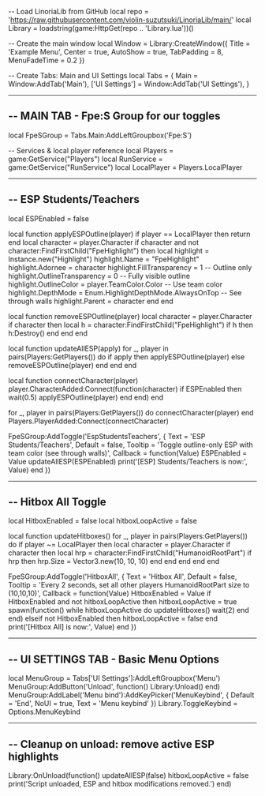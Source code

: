 -- Load LinoriaLib from GitHub
local repo = 'https://raw.githubusercontent.com/violin-suzutsuki/LinoriaLib/main/'
local Library = loadstring(game:HttpGet(repo .. 'Library.lua'))()

-- Create the main window
local Window = Library:CreateWindow({
    Title = 'Example Menu',
    Center = true,
    AutoShow = true,
    TabPadding = 8,
    MenuFadeTime = 0.2
})

-- Create Tabs: Main and UI Settings
local Tabs = {
    Main = Window:AddTab('Main'),
    ['UI Settings'] = Window:AddTab('UI Settings'),
}

---------------------------------------------
-- MAIN TAB - Fpe:S Group for our toggles
---------------------------------------------
local FpeSGroup = Tabs.Main:AddLeftGroupbox('Fpe:S')

-- Services & local player reference
local Players = game:GetService("Players")
local RunService = game:GetService("RunService")
local LocalPlayer = Players.LocalPlayer

---------------------------
-- ESP Students/Teachers
---------------------------
local ESPEnabled = false

local function applyESPOutline(player)
    if player == LocalPlayer then return end
    local character = player.Character
    if character and not character:FindFirstChild("FpeHighlight") then
        local highlight = Instance.new("Highlight")
        highlight.Name = "FpeHighlight"
        highlight.Adornee = character
        highlight.FillTransparency = 1       -- Outline only
        highlight.OutlineTransparency = 0    -- Fully visible outline
        highlight.OutlineColor = player.TeamColor.Color  -- Use team color
        highlight.DepthMode = Enum.HighlightDepthMode.AlwaysOnTop -- See through walls
        highlight.Parent = character
    end
end

local function removeESPOutline(player)
    local character = player.Character
    if character then
        local h = character:FindFirstChild("FpeHighlight")
        if h then
            h:Destroy()
        end
    end
end

local function updateAllESP(apply)
    for _, player in pairs(Players:GetPlayers()) do
        if apply then
            applyESPOutline(player)
        else
            removeESPOutline(player)
        end
    end
end

local function connectCharacter(player)
    player.CharacterAdded:Connect(function(character)
        if ESPEnabled then
            wait(0.5)
            applyESPOutline(player)
        end
    end)
end

for _, player in pairs(Players:GetPlayers()) do
    connectCharacter(player)
end
Players.PlayerAdded:Connect(connectCharacter)

FpeSGroup:AddToggle('EspStudentsTeachers', {
    Text = 'ESP Students/Teachers',
    Default = false,
    Tooltip = 'Toggle outline-only ESP with team color (see through walls)',
    Callback = function(Value)
        ESPEnabled = Value
        updateAllESP(ESPEnabled)
        print('[ESP] Students/Teachers is now:', Value)
    end
})

---------------------------
-- Hitbox All Toggle
---------------------------
local HitboxEnabled = false
local hitboxLoopActive = false

local function updateHitboxes()
    for _, player in pairs(Players:GetPlayers()) do
        if player ~= LocalPlayer then
            local character = player.Character
            if character then
                local hrp = character:FindFirstChild("HumanoidRootPart")
                if hrp then
                    hrp.Size = Vector3.new(10, 10, 10)
                end
            end
        end
    end
end

FpeSGroup:AddToggle('HitboxAll', {
    Text = 'Hitbox All',
    Default = false,
    Tooltip = 'Every 2 seconds, set all other players HumanoidRootPart size to (10,10,10)',
    Callback = function(Value)
        HitboxEnabled = Value
        if HitboxEnabled and not hitboxLoopActive then
            hitboxLoopActive = true
            spawn(function()
                while hitboxLoopActive do
                    updateHitboxes()
                    wait(2)
                end
            end)
        elseif not HitboxEnabled then
            hitboxLoopActive = false
        end
        print('[Hitbox All] is now:', Value)
    end
})

---------------------------------------------
-- UI SETTINGS TAB - Basic Menu Options
---------------------------------------------
local MenuGroup = Tabs['UI Settings']:AddLeftGroupbox('Menu')
MenuGroup:AddButton('Unload', function() Library:Unload() end)
MenuGroup:AddLabel('Menu bind'):AddKeyPicker('MenuKeybind', {
    Default = 'End',
    NoUI = true,
    Text = 'Menu keybind'
})
Library.ToggleKeybind = Options.MenuKeybind

---------------------------------------------
-- Cleanup on unload: remove active ESP highlights
---------------------------------------------
Library:OnUnload(function()
    updateAllESP(false)
    hitboxLoopActive = false
    print('Script unloaded, ESP and hitbox modifications removed.')
end)
